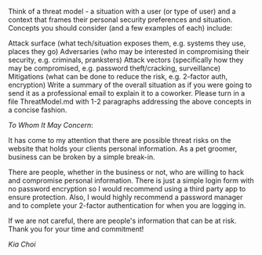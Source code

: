 Think of a threat model - a situation with a user (or type of user) and a context that frames their personal security preferences and situation. Concepts you should consider (and a few examples of each) include:

Attack surface (what tech/situation exposes them, e.g. systems they use, places they go)
Adversaries (who may be interested in compromising their security, e.g. criminals, pranksters)
Attack vectors (specifically how they may be compromised, e.g. password theft/cracking, surveillance)
Mitigations (what can be done to reduce the risk, e.g. 2-factor auth, encryption)
Write a summary of the overall situation as if you were going to send it as a professional email to explain it to a coworker. Please turn in a file ThreatModel.md with 1-2 paragraphs addressing the above concepts in a concise fashion.

*To Whom It May Concern*:

It has come to my attention that there are possible threat risks on the website that holds your clients personal information. As a pet groomer, business can be broken by a simple break-in. 

There are people, whether in the business or not, who are willing to hack and compromise personal information. There is just a simple login form with no password encryption so I would recommend using a third party app to ensure protection. Also, I would highly recommend a password manager and to complete your 2-factor authentication for when you are logging in.

If we are not careful, there are people's information that can be at risk.
Thank you for your time and commitment!

_Kia Choi_